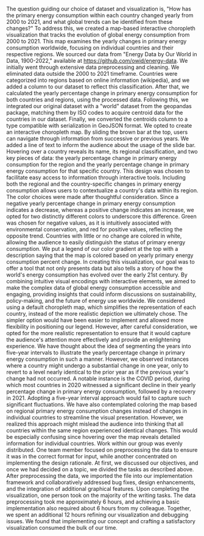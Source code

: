The question guiding our choice of dataset and visualization is, "How has the primary energy consumption within each country changed yearly from 2000 to 2021, and what global trends can be identified from these changes?" To address this, we created a map-based  interactive choropleth visualization that tracks the evolution of global energy consumption from 2000 to 2021. This map examines the yearly changes in primary energy consumption worldwide, focusing on individual countries and their respective regions. We sourced our data from "Energy Data by Our World in Data, 1900-2022," available at https://github.com/owid/energy-data. 
We initially went through extensive data preprocessing and cleaning. We eliminated data outside the 2000 to 2021 timeframe. Countries were categorized into regions based on online information (wikipedia), and we added a column to our dataset to reflect this classification. After that, we calculated the yearly percentage change in primary energy consumption for both countries and regions, using the processed data. Following this, we integrated our original dataset with a "world" dataset from the geopandas package, matching them by ISO codes to acquire centroid data for the countries in our dataset. Finally, we converted the centroids column to a type compatible with serialization in GeoJSON format.
We opted to create an interactive choropleth map. By sliding the brown bar at the top, users can navigate through information from successive or previous years. We added a line of text to inform the audience about the usage of the slide bar. Hovering over a country reveals its name, its regional classification, and two key pieces of data: the yearly percentage change in primary energy consumption for the region and the yearly percentage change in primary energy consumption for that specific country. This design was chosen to facilitate easy access to information through interactive tools. Including both the regional and the country-specific changes in primary energy consumption allows users to contextualize a country's data within its region. The color choices were made after thoughtful consideration. Since a negative yearly percentage change in primary energy consumption indicates a decrease, whereas a positive change indicates an increase, we opted for two distinctly different colors to underscore this difference. Green was chosen for negative values, as it is intuitively associated with environmental conservation, and red for positive values, reflecting the opposite trend. Countries with little or no change are colored in white, allowing the audience to easily distinguish the status of primary energy consumption. We put a legend of our color gradient at the top with a description saying that the map is colored based on yearly primary energy consumption percent change. In creating this visualization, our goal was to offer a tool that not only presents data but also tells a story of how the world's energy consumption has evolved over the early 21st century. By combining intuitive visual encodings with interactive elements, we aimed to make the complex data of global energy consumption accessible and engaging, providing insights that could inform discussions on sustainability, policy-making, and the future of energy use worldwide.
We considered using a default choropleth map, which simplifies the representation of each country, instead of the more realistic depiction we ultimately chose. The simpler option would have been easier to implement and allowed more flexibility in positioning our legend. However, after careful consideration, we opted for the more realistic representation to ensure that it would capture the audience's attention more effectively and provide an enlightening experience. We have thought about the idea of segmenting the years into five-year intervals to illustrate the yearly percentage change in primary energy consumption in such a manner. However, we observed instances where a country might undergo a substantial change in one year, only to revert to a level nearly identical to the prior year as if the previous year's change had not occurred. A notable instance is the COVID period, during which most countries in 2020 witnessed a significant decline in their yearly percentage change in primary energy consumption, followed by a recovery in 2021. Adopting a five-year interval approach would fail to capture such significant fluctuations. We have also contemplated coloring the map based on regional primary energy consumption changes instead of changes in individual countries to streamline the visual presentation. However, we realized this approach might mislead the audience into thinking that all countries within the same region experienced identical changes. This would be especially confusing since hovering over the map reveals detailed information for individual countries.
Work within our group was evenly distributed. One team member focused on preprocessing the data to ensure it was in the correct format for input, while another concentrated on implementing the design rationale. At first, we discussed our objectives, and once we had decided on a topic, we divided the tasks as described above. After preprocessing the data, we imported the file into our implementation framework and collaboratively addressed bug fixes, design enhancements, and the integration of additional graphical features. Upon completing the visualization, one person took on the majority of the writing tasks. The data preprocessing took me approximately 6 hours, and achieving a basic implementation also required about 6 hours from my colleague. Together, we spent an additional 12 hours refining our visualization and debugging issues. We found that implementing our concept and crafting a satisfactory visualization consumed the bulk of our time.


